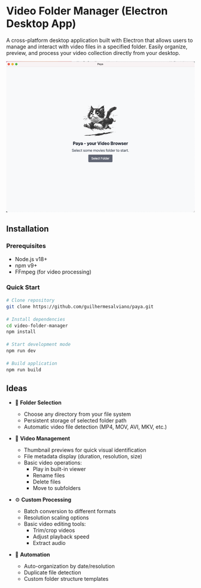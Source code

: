 # Video Folder Manager (Electron Desktop App)

A cross-platform desktop application built with Electron that allows users to manage and interact with video files in a specified folder. Easily organize, preview, and process your video collection directly from your desktop.

![App Screenshot](./screenshots/app-preview.png)

## Installation

### Prerequisites
- Node.js v18+
- npm v9+
- FFmpeg (for video processing)

### Quick Start
```bash
# Clone repository
git clone https://github.com/guilhermesalviano/paya.git

# Install dependencies
cd video-folder-manager
npm install

# Start development mode
npm run dev

# Build application
npm run build
```

## Ideas

- 📂 **Folder Selection**
  - Choose any directory from your file system
  - Persistent storage of selected folder path
  - Automatic video file detection (MP4, MOV, AVI, MKV, etc.)

- 🎥 **Video Management**
  - Thumbnail previews for quick visual identification
  - File metadata display (duration, resolution, size)
  - Basic video operations:
    - Play in built-in viewer
    - Rename files
    - Delete files
    - Move to subfolders

- ⚙️ **Custom Processing**
  - Batch conversion to different formats
  - Resolution scaling options
  - Basic video editing tools:
    - Trim/crop videos
    - Adjust playback speed
    - Extract audio

- 🔄 **Automation**
  - Auto-organization by date/resolution
  - Duplicate file detection
  - Custom folder structure templates